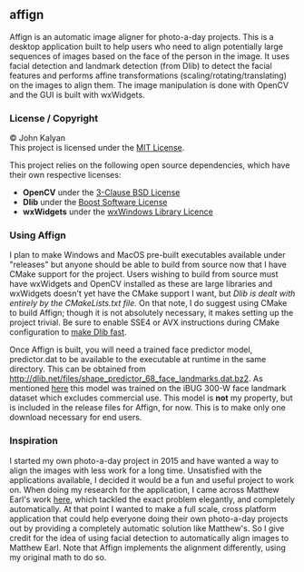 ## affign
Affign is an automatic image aligner for photo-a-day projects. This is a desktop application built to help users who need to align
potentially large sequences of images based on the face of the person in the image. It uses facial detection and landmark detection
(from Dlib) to detect the facial features and performs affine transformations (scaling/rotating/translating) on the images to align
them. The image manipulation is done with OpenCV and the GUI is built with wxWidgets.

### License / Copyright
© John Kalyan  
This project is licensed under the [MIT License](LICENSE).

This project relies on the following open source dependencies, which have their own respective licenses:  
  * **OpenCV** under the [3-Clause BSD License](https://opencv.org/license.html)  
  * **Dlib** under the [Boost Software License](http://dlib.net/license.html)  
  * **wxWidgets** under the [wxWindows Library Licence](http://docs.wxwidgets.org/3.1/page_copyright_wxlicense.html)  

### Using Affign
I plan to make Windows and MacOS pre-built executables available under "releases" but anyone should be able to build from source now that I have CMake support for the project. Users wishing to build from source must have wxWidgets and OpenCV installed as these are large libraries and wxWidgets doesn't yet have the CMake support I want, but *Dlib is dealt with entirely by the CMakeLists.txt file.* On that note, I do suggest using CMake to build Affign; though it is not absolutely necessary, it makes setting up the project trivial. Be sure to enable SSE4 or AVX instructions during CMake configuration to [make Dlib fast](http://dlib.net/faq.html#Whyisdlibslow).  

Once Affign is built, you will need a trained face predictor model, predictor.dat to be available to the executable at runtime in the same directory. This can be obtained from http://dlib.net/files/shape_predictor_68_face_landmarks.dat.bz2. As mentioned [here](http://dlib.net/face_landmark_detection.py.html) this model was trained on the iBUG 300-W face landmark dataset which excludes commercial use. This model is **not** my property, but is included in the release files for Affign, for now. This is to make only one download necessary for end users.

### Inspiration
I started my own photo-a-day project in 2015 and have wanted a way to align the images with less work for a long time. Unsatisfied with the applications available, I decided it would be a fun and useful project to work on. When doing my research for the application, I came across Matthew Earl's work [here](https://matthewearl.github.io/2016/01/22/portrait-timelapse/), which tackled the exact problem elegantly, and completely automatically. At that point I wanted to make a full scale, cross platform application that could help everyone doing their own photo-a-day projects out by providing a completely automatic solution like Matthew's. So I give credit for the idea of using facial detection to automatically align images to Matthew Earl. Note that Affign implements the alignment differently, using my original math to do so.
